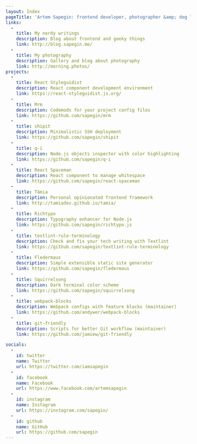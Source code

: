 ```yaml
---
layout: Index
pageTitle: 'Artem Sapegin: frontend developer, photographer &amp; dog lover'
links:
  -
    title: My nerdy writings
    description: Blog about frontend and geeky things
    link: http://blog.sapegin.me/
  -
    title: My photography
    description: Gallery and blog about photography
    link: http://morning.photos/
projects:
  -
    title: React Styleguidist
    description: React component development environment
    link: https://react-styleguidist.js.org/
  -
    title: Mrm
    description: Codemods for your project config files
    link: https://github.com/sapegin/mrm
  -
    title: shipit
    description: Minimalistic SSH deployment
    link: https://github.com/sapegin/shipit
  -
    title: q-i
    description: Node.js objects inspector with color highlighting
    link: https://github.com/sapegin/q-i
  -
    title: React Spaceman
    description: React component to manage whitespace
    link: https://github.com/sapegin/react-spaceman
  -
    title: Tâmia
    description: Personal opinionated frontend framework
    link: http://tamiadev.github.io/tamia/
  -
    title: Richtypo
    description: Typography enhancer for Node.js
    link: https://github.com/sapegin/richtypo.js
  -
    title: textlint-rule-terminology
    description: Check and fix your tech writing with Textlint
    link: https://github.com/sapegin/textlint-rule-terminology
  -
    title: Fledermaus
    description: Simple extensible static site generator
    link: https://github.com/sapegin/fledermaus
  -
    title: Squirrelsong
    description: Dark terminal color scheme
    link: https://github.com/sapegin/squirrelsong
  -
    title: webpack-blocks
    description: Webpack configs with feature blocks (maintainer)
    link: https://github.com/andywer/webpack-blocks
  -
    title: git-friendly
    description: Scripts for better Git workflow (maintainer)
    link: https://github.com/jamiew/git-friendly

socials:
  -
    id: twitter
    name: Twitter
    url: https://twitter.com/iamsapegin
  -
    id: facebook
    name: Facebook
    url: https://www.facebook.com/artemsapegin
  -
    id: instagram
    name: Instagram
    url: https://instagram.com/sapegin/
  -
    id: github
    name: GitHub
    url: https://github.com/sapegin
---
```

